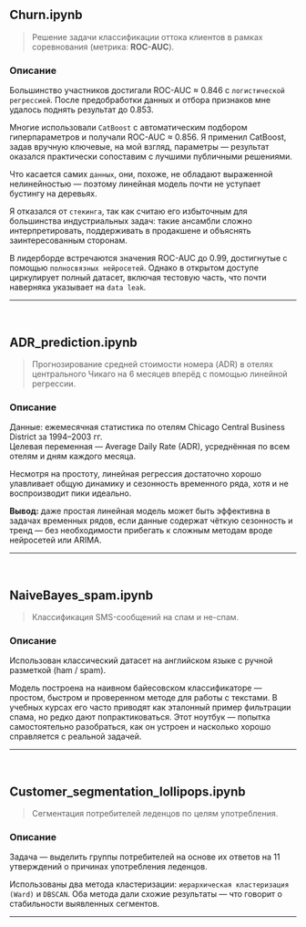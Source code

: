 ## Churn.ipynb

> Решение задачи классификации оттока клиентов в рамках соревнования (метрика: **ROC-AUC**).

### Описание

Большинство участников достигали ROC-AUC ≈ 0.846 с `логистической регрессией`. После предобработки данных и отбора признаков мне удалось поднять результат до 0.853.

Многие использовали `CatBoost` с автоматическим подбором гиперпараметров и получали ROC-AUC ≈ 0.856. Я применил CatBoost, задав вручную ключевые, на мой взгляд, параметры — результат оказался практически сопоставим с лучшими публичными решениями.

Что касается самих `данных`, они, похоже, не обладают выраженной нелинейностью — поэтому линейная модель почти не уступает бустингу на деревьях.

Я отказался от `стекинга`, так как считаю его избыточным для большинства индустриальных задач: такие ансамбли сложно интерпретировать, поддерживать в продакшене и объяснять заинтересованным сторонам.

В лидерборде встречаются значения ROC-AUC до 0.99, достигнутые с помощью `полносвязных нейросетей`. Однако в открытом доступе циркулирует полный датасет, включая тестовую часть, что почти наверняка указывает на `data leak`.

---
<br>

## ADR_prediction.ipynb

> Прогнозирование средней стоимости номера (ADR) в отелях центрального Чикаго на 6 месяцев вперёд с помощью линейной регрессии.

### Описание

Данные: ежемесячная статистика по отелям Chicago Central Business District за 1994–2003 гг.  
Целевая переменная — Average Daily Rate (ADR), усреднённая по всем отелям и дням каждого месяца.

Несмотря на простоту, линейная регрессия достаточно хорошо улавливает общую динамику и сезонность временного ряда, хотя и не воспроизводит пики идеально.

**Вывод:** даже простая линейная модель может быть эффективна в задачах временных рядов, если данные содержат чёткую сезонность и тренд — без необходимости прибегать к сложным методам вроде нейросетей или ARIMA.

---
<br>

## NaiveBayes_spam.ipynb

> Классификация SMS-сообщений на спам и не-спам.

### Описание

Использован классический датасет на английском языке с ручной разметкой (ham / spam).

Модель построена на наивном байесовском классификаторе — простом, быстром и проверенном методе для работы с текстами. В учебных курсах его часто приводят как эталонный пример фильтрации спама, но редко дают попрактиковаться. Этот ноутбук — попытка самостоятельно разобраться, как он устроен и насколько хорошо справляется с реальной задачей.

---
<br>

## Customer_segmentation_lollipops.ipynb

> Сегментация потребителей леденцов по целям употребления.

### Описание

Задача — выделить группы потребителей на основе их ответов на 11 утверждений о причинах употребления леденцов. 

Использованы два метода кластеризации: `иерархическая кластеризация (Ward)` и `DBSCAN`. 
Оба метода дали схожие результаты — что говорит о стабильности выявленных сегментов.

---
